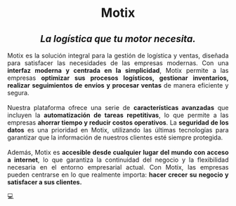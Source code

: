 # <center>Motix</center>
## <center>_La logística que tu motor necesita._</center>
<p style="text-align: justify">
    Motix es la solución integral para la gestión de logística y ventas, 
    diseñada para satisfacer las necesidades de las empresas modernas. 
    Con una <b>interfaz moderna y centrada en la simplicidad</b>, Motix permite 
    a las empresas <b>optimizar sus procesos logísticos, gestionar inventarios, 
    realizar seguimientos de envíos y procesar ventas</b> de manera eficiente y 
    segura.<br/><br>
    Nuestra plataforma ofrece una serie de <b>características avanzadas</b> que 
    incluyen la <b>automatización de tareas repetitivas</b>, lo que permite a 
    las empresas <b>ahorrar tiempo y reducir costos operativos</b>. La 
    <b>seguridad de los datos</b> es una prioridad en Motix, utilizando las 
    últimas tecnologías para garantizar que la información de nuestros clientes 
    esté siempre protegida.<br/><br>
    Además, Motix es <b>accesible desde cualquier lugar del mundo con acceso a 
    internet</b>, lo que garantiza la continuidad del negocio y la 
    flexibilidad necesaria en el entorno empresarial actual. Con Motix, 
    las empresas pueden centrarse en lo que realmente importa: <b>hacer crecer 
    su negocio y satisfacer a sus clientes.</b>
</p>

:computer:

